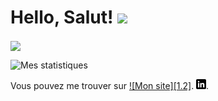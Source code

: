 # Hello, Salut! <img src="https://raw.githubusercontent.com/MartinHeinz/MartinHeinz/master/wave.gif" width="30px">


<img align="center" src="https://github-readme-stats-iota-taupe.vercel.app/api/top-langs/?username=kaisbettaieb&theme=tokyonight" />

![Mes statistiques](https://github-readme-stats-iota-taupe.vercel.app/api?username=kaisbettaieb&show_icons=true&theme=tokyonight)




Vous pouvez me trouver sur [![Mon site][1.2]][1]. [![LinkedIn][2.2]][2].


[1.1]: https://raw.githubusercontent.com/iconic/open-iconic/master/svg/globe.svg
[2.2]: https://raw.githubusercontent.com/kaisbettaieb/kaisbettaieb/main/linkedin-3-16.png

<!-- Links to your social media accounts -->

[1]: https://kaisbettaieb.me
[2]: https://www.linkedin.com/in/kais-bettaieb/
